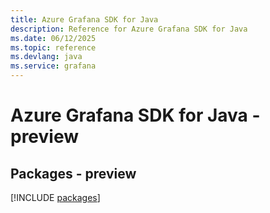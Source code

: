 ```yaml
---
title: Azure Grafana SDK for Java
description: Reference for Azure Grafana SDK for Java
ms.date: 06/12/2025
ms.topic: reference
ms.devlang: java
ms.service: grafana
---
```

# Azure Grafana SDK for Java - preview
## Packages - preview
[!INCLUDE [packages](grafana-index.md)]